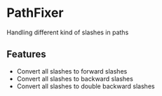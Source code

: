 # PathFixer
Handling different kind of slashes in paths

## Features
* Convert all slashes to forward slashes
* Convert all slashes to backward slashes
* Convert all slashes to double backward slashes

